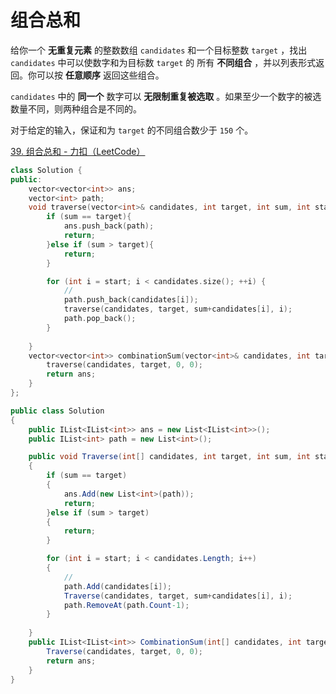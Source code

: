 # 组合总和

给你一个 **无重复元素** 的整数数组 `candidates` 和一个目标整数 `target` ，找出 `candidates` 中可以使数字和为目标数 `target` 的 所有 **不同组合** ，并以列表形式返回。你可以按 **任意顺序** 返回这些组合。

`candidates` 中的 **同一个** 数字可以 **无限制重复被选取** 。如果至少一个数字的被选数量不同，则两种组合是不同的。 

对于给定的输入，保证和为 `target` 的不同组合数少于 `150` 个。

[39. 组合总和 - 力扣（LeetCode）](https://leetcode.cn/problems/combination-sum/)

```c++
class Solution {
public:
    vector<vector<int>> ans;
    vector<int> path;
    void traverse(vector<int>& candidates, int target, int sum, int start){
        if (sum == target){
            ans.push_back(path);
            return;
        }else if (sum > target){
            return;
        }

        for (int i = start; i < candidates.size(); ++i) {
            //
            path.push_back(candidates[i]);
            traverse(candidates, target, sum+candidates[i], i);
            path.pop_back();
        }
        
    }
    vector<vector<int>> combinationSum(vector<int>& candidates, int target) {
        traverse(candidates, target, 0, 0);
        return ans;
    }
};
```

```c#
public class Solution
{
    public IList<IList<int>> ans = new List<IList<int>>();
    public IList<int> path = new List<int>();

    public void Traverse(int[] candidates, int target, int sum, int start)
    {
        if (sum == target)
        {
            ans.Add(new List<int>(path));
            return;
        }else if (sum > target)
        {
            return;
        }

        for (int i = start; i < candidates.Length; i++)
        {
            //
            path.Add(candidates[i]);
            Traverse(candidates, target, sum+candidates[i], i);
            path.RemoveAt(path.Count-1);
        }
            
    }
    public IList<IList<int>> CombinationSum(int[] candidates, int target) {
        Traverse(candidates, target, 0, 0);
        return ans;
    }
}
```

